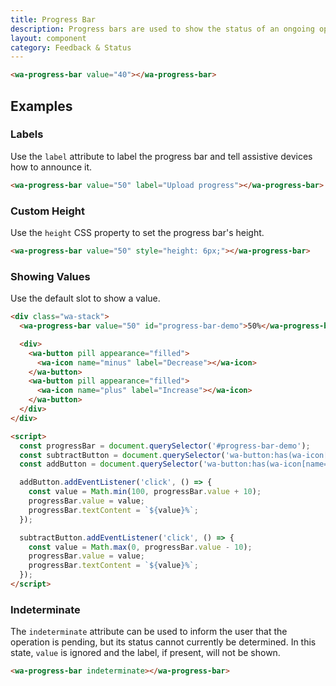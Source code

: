 ```yaml
---
title: Progress Bar
description: Progress bars are used to show the status of an ongoing operation.
layout: component
category: Feedback & Status
---
```


```html {.example}
<wa-progress-bar value="40"></wa-progress-bar>
```

## Examples

### Labels

Use the `label` attribute to label the progress bar and tell assistive devices how to announce it.

```html {.example}
<wa-progress-bar value="50" label="Upload progress"></wa-progress-bar>
```

### Custom Height

Use the `height` CSS property to set the progress bar's height.

```html {.example}
<wa-progress-bar value="50" style="height: 6px;"></wa-progress-bar>
```

### Showing Values

Use the default slot to show a value.

```html {.example}
<div class="wa-stack">
  <wa-progress-bar value="50" id="progress-bar-demo">50%</wa-progress-bar>

  <div>
    <wa-button pill appearance="filled">
      <wa-icon name="minus" label="Decrease"></wa-icon>
    </wa-button>
    <wa-button pill appearance="filled">
      <wa-icon name="plus" label="Increase"></wa-icon>
    </wa-button>
  </div>
</div>

<script>
  const progressBar = document.querySelector('#progress-bar-demo');
  const subtractButton = document.querySelector('wa-button:has(wa-icon[name="minus"])');
  const addButton = document.querySelector('wa-button:has(wa-icon[name="plus"])');

  addButton.addEventListener('click', () => {
    const value = Math.min(100, progressBar.value + 10);
    progressBar.value = value;
    progressBar.textContent = `${value}%`;
  });

  subtractButton.addEventListener('click', () => {
    const value = Math.max(0, progressBar.value - 10);
    progressBar.value = value;
    progressBar.textContent = `${value}%`;
  });
</script>
```

### Indeterminate

The `indeterminate` attribute can be used to inform the user that the operation is pending, but its status cannot currently be determined. In this state, `value` is ignored and the label, if present, will not be shown.

```html {.example}
<wa-progress-bar indeterminate></wa-progress-bar>
```
